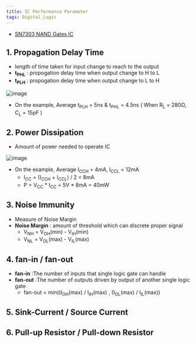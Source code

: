 ```yaml
---
title: IC Performance Parameter
tags: Digital_Logic
---
```

- [SN7303 NAND Gates IC](https://www.ti.com/lit/ds/symlink/sn54ls03.pdf?ts=1640783174878&ref_url=https%253A%252F%252Fen.wikipedia.org%252F)

## 1. Propagation Delay Time
- length of time taken for input change to reach to the output
- **t<sub>PHL</sub>** : propogation delay time when output change to H to L
- **t<sub>PLH</sub>** : propogation delay time when output change to L to H

![image](https://user-images.githubusercontent.com/60434800/147748814-7fef782f-f7fc-47d8-b52e-888677d18049.png)

- On the example, Average t<sub>PLH</sub> = 5ns & t<sub>PHL</sub> = 4.5ns ( When R<sub>L</sub> = 280Ω, C<sub>L</sub> = 15pF )

## 2. Power Dissipation
- Amount of power needed to operate IC</br>

![image](https://user-images.githubusercontent.com/60434800/147751153-bec7906c-cb92-4671-a170-13628e02a2c2.png)
- On the example, Average I<sub>CCH</sub> = 4mA, I<sub>CCL</sub> = 12mA
  - I<sub>CC</sub> =  (I<sub>CCH</sub> + I<sub>CCL</sub>) / 2 = 8mA
  - P = V<sub>CC</sub> * I<sub>CC</sub> = 5V * 8mA = 40mW

## 3. Noise Immunity 
- Measure of Noise Margin
- **Noise Margin** : amount of threshold which can discrete proper signal
  - V<sub>NH</sub> = V<sub>OH</sub>(min) - V<sub>IH</sub>(min)
  - V<sub>NL</sub> = V<sub>OL</sub>(max) - V<sub>IL</sub>(max)


## 4. fan-in / fan-out
- **fan-in** :The number of inputs that single logic gate can handle
- **fan-out** :The number of outputs driven by output of another single logic gate
  - fan-out = min((I<sub>OH</sub>(max) / I<sub>IH</sub>(max) , (I<sub>OL</sub>(max) / I<sub>IL</sub>(max))

## 5. Sink-Current / Source Current

## 6. Pull-up Resistor / Pull-down Resistor

